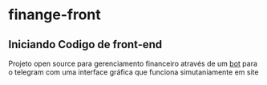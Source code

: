 # finange-front
## Iniciando Codigo de front-end

Projeto open source para gerenciamento financeiro através de um <a href="https://github.com/Finange/core" target="blank">bot</a> para o telegram com uma 
interface gráfica que funciona simutaniamente em site
